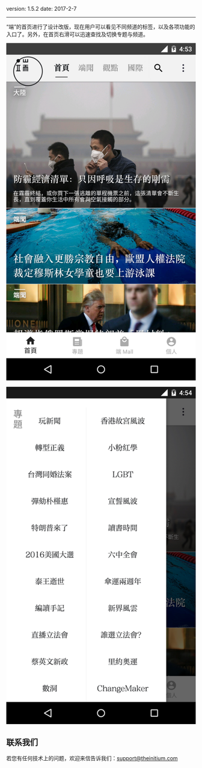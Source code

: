 version: 1.5.2
date: 2017-2-7

---

“端”的首页进行了设计改版，现在用户可以看见不同频道的标签，以及各项功能的入口了。另外，在首页右滑可以迅速查找及切换专题与频道。

![Today Widget](./material_home.jpg)

![Today Widget](./material_drawer.jpg)

## 联系我们

若您有任何技术上的问题，欢迎来信告诉我们：[support@theinitium.com](mailto:support@theinitium.com)